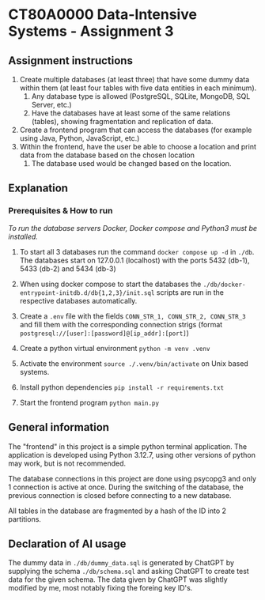 # CT80A0000 Data-Intensive Systems - Assignment 3

## Assignment instructions
1. Create multiple databases (at least three) that have some dummy data within them (at least four tables with five data entities in each minimum).
    1. Any database type is allowed (PostgreSQL, SQLite, MongoDB, SQL Server, etc.)
    2. Have the databases have at least some of the same relations (tables), showing fragmentation and replication of data.
2. Create a frontend program that can access the databases (for example using Java, Python, JavaScript, etc.) 
3. Within the frontend, have the user be able to choose a location and print data from the database based on the chosen location
    1. The database used would be changed based on the location.


## Explanation

### Prerequisites & How to run 
*To run the database servers Docker, Docker compose and Python3 must be installed.*

1. To start all 3 databases run the command `docker compose up -d` in `./db`. The databases start on 127.0.0.1 (localhost) with the ports 5432 (db-1), 5433 (db-2) and 5434 (db-3)

2. When using docker compose to start the databases the `./db/docker-entrypoint-initdb.d/db{1,2,3}/init.sql` scripts are run in the respective databases automatically.

4. Create a `.env` file with the fields `CONN_STR_1, CONN_STR_2, CONN_STR_3` and fill them with the corresponding connection strigs (format `postgresql://[user]:[password]@[ip_addr]:[port]`)

5. Create a python virtual environment `python -m venv .venv` 

6. Activate the environment `source ./.venv/bin/activate` on Unix based systems.

7. Install python dependencies `pip install -r requirements.txt`

8. Start the frontend program `python main.py`

## General information
The "frontend" in this project is a simple python terminal application. The application is developed using Python 3.12.7, using other versions of python may work, but is not recommended.

The database connections in this project are done using psycopg3 and only 1 connection is active at once. During the switching of the database, the previous connection is closed before connecting to a new database. 

All tables in the database are fragmented by a hash of the ID into 2 partitions.

## Declaration of AI usage
The dummy data in `./db/dummy_data.sql` is generated by ChatGPT by supplying the schema `./db/schema.sql` and asking ChatGPT to create test data for the given schema. The data given by ChatGPT was slightly modified by me, most notably fixing the foreing key ID's.